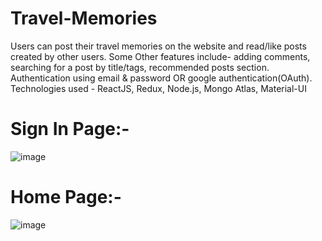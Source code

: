 # Travel-Memories

Users can post their travel memories on the website and read/like posts created by other
users. Some Other features include- adding comments, searching for a post by title/tags,
recommended posts section.
Authentication using email & password OR google authentication(OAuth).
Technologies used - ReactJS, Redux, Node.js, Mongo Atlas, Material-UI

# Sign In Page:-

![image](https://github.com/atharvb13/Travel-Memories/assets/85288007/0125f31e-5588-44fb-bed1-253baf32cba1)


# Home Page:-

![image](https://github.com/atharvb13/Travel-Memories/assets/85288007/11a00ea9-7b89-46b0-93b2-249166fbb862)
